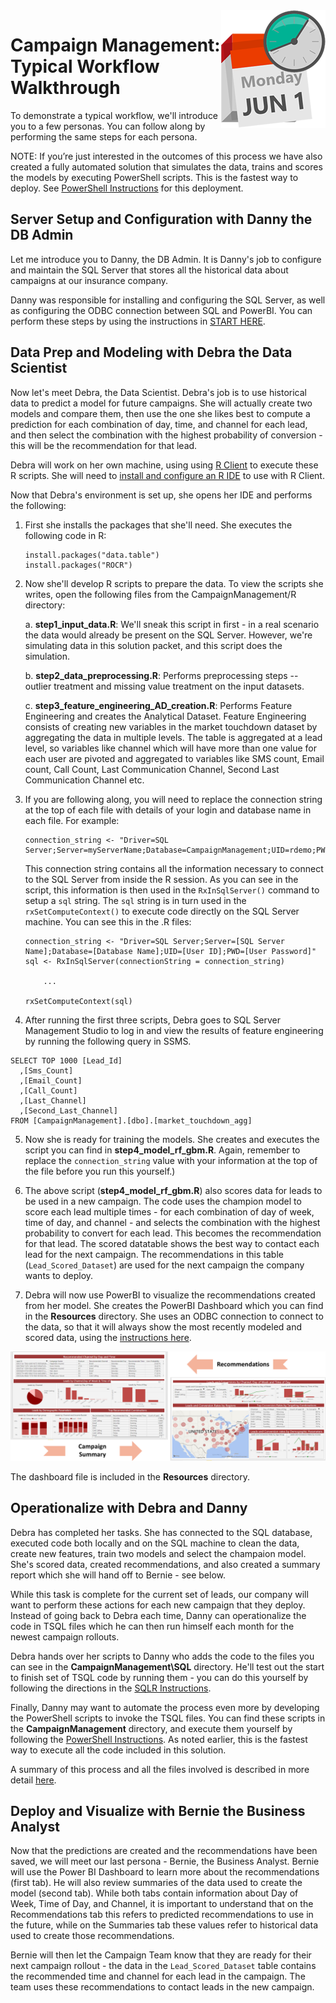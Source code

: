 <img src="../Images/management.png" align="right">
<h1>Campaign Management:
Typical Workflow Walkthrough</h1>

To demonstrate a typical workflow, we'll introduce you to a few personas.  You can follow along by performing the same steps for each persona.  

NOTE: If you’re just interested in the outcomes of this process we have also created a fully automated solution that simulates the data, trains and scores the models by executing PowerShell scripts. This is the fastest way to deploy. See [PowerShell Instructions](Powershell_Instructions.md) for this deployment.

## Server Setup and Configuration with Danny the DB Admin

Let me introduce you to  Danny, the DB Admin. It is Danny's job to configure and maintain the SQL Server that stores all the historical data about campaigns at our insurance company.  

Danny was responsible for installing and configuring the SQL Server, as well as configuring the ODBC connection between SQL and PowerBI.  You can perform these steps by using the instructions in <a href="START_HERE.md">START HERE</a>. 

## Data Prep and Modeling with Debra the Data Scientist

Now let's meet Debra, the Data Scientist. Debra's job is to use historical data to predict a model for future campaigns. She will actually create two models and compare them, then use the one she likes best to compute a prediction for each combination of day, time, and channel for each lead, and then select the combination with the highest probability of conversion - this will be the recommendation for that lead.  

Debra will work on her own machine, using  using  [R Client](https://msdn.microsoft.com/en-us/microsoft-r/install-r-client-windows) to execute these R scripts. She will need to [install and configure an R IDE](https://msdn.microsoft.com/en-us/microsoft-r/r-client-get-started#configure-ide) to use with R Client.  

Now that Debra's environment is set up, she  opens her IDE and performs the following:

1.  First she installs the packages that she'll need.  She executes the following code in R:

    ```
    install.packages("data.table")
    install.packages("ROCR")
    ```

2.  Now she'll develop R scripts to prepare the data.  To view the scripts she writes, open the following files from the CampaignManagement/R directory:

    a.	**step1_input_data.R**:  We'll sneak this script in first - in a real scenario the data would already be present on the SQL Server.  However, we're simulating data in this solution packet, and this script does the simulation. 

    b.	**step2_data_preprocessing.R**: Performs preprocessing steps -- outlier treatment and missing value treatment on the input datasets.

    c.	**step3_feature_engineering_AD_creation.R**:  Performs Feature Engineering and creates the Analytical Dataset.   Feature Engineering consists of creating new variables in the market touchdown dataset by aggregating the data in multiple levels.  The table is aggregated at a lead level, so variables like channel which will have more than one value for each user are pivoted and aggregated to variables like SMS count, Email count, Call Count, Last Communication Channel, Second Last Communication Channel etc.

3.  If you are following along, you will need to replace the connection string at the top of each file with details of your login and database name in each file.  For example:
   
    ```
    connection_string <- "Driver=SQL Server;Server=myServerName;Database=CampaignManagement;UID=rdemo;PWD=D@tascience"
    ```
    
    This connection string contains all the information necessary to connect to the SQL Server from inside the R session. As you can see in the script, this information is then used in the `RxInSqlServer()` command to setup a `sql` string.  The `sql` string is in turn used in the `rxSetComputeContext()` to execute code directly on the SQL Server machine.  You can see this in the .R files:

    ```
    connection_string <- "Driver=SQL Server;Server=[SQL Server Name];Database=[Database Name];UID=[User ID];PWD=[User Password]"
    sql <- RxInSqlServer(connectionString = connection_string)

        ...

    rxSetComputeContext(sql)
    ```
    
 4.  After running the first three scripts, Debra goes to SQL Server Management Studio to log in and view the results of feature engineering by running the following query in SSMS.

  ```
  SELECT TOP 1000 [Lead_Id]
    ,[Sms_Count]
    ,[Email_Count]
    ,[Call_Count]
    ,[Last_Channel]
    ,[Second_Last_Channel]
  FROM [CampaignManagement].[dbo].[market_touchdown_agg]
  ```

5.  Now she is ready for training the models.  She creates and executes the script you can find in **step4_model_rf_gbm.R**. Again, remember to replace the `connection_string` value with your information at the top of the file before you run this yourself.)  

6.  The above script (**step4_model_rf_gbm.R**) also scores data for leads to be used in a new campaign. The code uses the champion model to score each lead multiple times - for each combination of day of week, time of day, and channel - and selects the combination with the highest probability to convert for each lead.  This becomes the recommendation for that lead.  The scored datatable shows the best way to contact each lead for the next campaign. The recommendations in this table (`Lead_Scored_Dataset`) are used for the next campaign the company wants to deploy.

7.  Debra will now use PowerBI to visualize the recommendations created from her model.  She creates the PowerBI Dashboard which you can find in the **Resources** directory.  She uses an ODBC connection to connect to the data, so that it will always show the most recently modeled and scored data, using the [instructions here](Visualize_Results.md).

<img src="../Images/visualize.png">

The dashboard file is included in the **Resources** directory.


## Operationalize with Debra and Danny

Debra has completed her tasks.  She has connected to the SQL database, executed code both locally and on the SQL machine to clean the data, create new features, train two models and select the champaion model. She's scored data, created recommendations, and also created a summary report which she will hand off to Bernie - see below.

While this task is complete for the current set of leads, our company will want to perform these actions for each new campaign that they deploy.  Instead of going back to Debra each time, Danny can operationalize the code in TSQL files which he can then run himself each month for the newest campaign rollouts.

Debra hands over her scripts to Danny who adds the code to the files you can see in the **CampaignManagement\\SQL** directory. He'll test out the start to finish set of TSQL code by running them - you can do this yourself by following the directions in the [SQLR Instructions](SQLR_Instructions.md).

Finally, Danny may want to automate the process even more by developing the PowerShell scripts to invoke the TSQL files.  You can find these scripts in the **CampaignManagement** directory, and execute them yourself by following the [PowerShell Instructions](Powershell_Instructions.md).  As noted earlier, this is the fastest way to execute all the code included in this solution.

A summary of this process and all the files involved is described in more detail [here](../data-scientist.md).


## Deploy and Visualize with Bernie the Business Analyst 

Now that the predictions are created and the recommendations have been saved, we will meet our last persona - Bernie, the Business Analyst. Bernie will use the Power BI Dashboard to learn more about the recommendations (first tab). He will also review summaries of the data used to create the model (second tab).  While both tabs contain information about Day of Week, Time of Day, and Channel, it is important to understand that on the Recommendations tab this refers to predicted recommendations to use in the future, while on the Summaries tab these values refer to historical data used to create those recommendations.  

Bernie will then let the Campaign Team know that they are ready for their next campaign rollout - the data in the `Lead_Scored_Dataset` table contains the recommended time and channel for each lead in the campaign.  The team uses these recommendations to contact leads in the new campaign.
